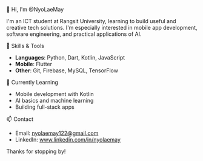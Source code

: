 👋 Hi, I'm @NyoLaeMay

I'm an ICT student at Rangsit University, learning to build useful and creative tech solutions. I'm especially interested in mobile app development, software engineering, and practical applications of AI.

🧰 Skills & Tools
- **Languages**: Python, Dart, Kotlin, JavaScript 
- **Mobile**: Flutter  
- **Other**: Git, Firebase, MySQL, TensorFlow

🌱 Currently Learning
- Mobile development with Kotlin  
- AI basics and machine learning  
- Building full-stack apps

📫 Contact
- Email: nyolaemay122@gmail.com
- LinkedIn: www.linkedin.com/in/nyolaemay

Thanks for stopping by!
